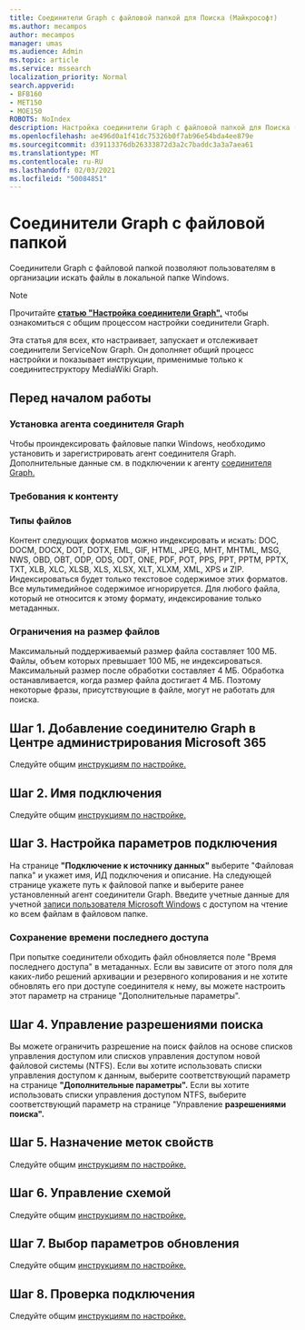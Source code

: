 ```yaml
---
title: Соединители Graph с файловой папкой для Поиска (Майкрософт)
ms.author: mecampos
author: mecampos
manager: umas
ms.audience: Admin
ms.topic: article
ms.service: mssearch
localization_priority: Normal
search.appverid:
- BFB160
- MET150
- MOE150
ROBOTS: NoIndex
description: Настройка соединители Graph с файловой папкой для Поиска (Майкрософт)
ms.openlocfilehash: ae496d0a1f41dc75326b0f7ab96e54bda4ee879e
ms.sourcegitcommit: d39113376db26333872d3a2c7baddc3a3a7aea61
ms.translationtype: MT
ms.contentlocale: ru-RU
ms.lasthandoff: 02/03/2021
ms.locfileid: "50084851"
---
```

<!---Previous ms.author: rusamai --->

# <a name="file-share-graph-connector"></a>Соединители Graph с файловой папкой

Соединители Graph с файловой папкой позволяют пользователям в организации искать файлы в локальной папке Windows.

> [!NOTE]
> Прочитайте [**статью "Настройка соединители Graph",**](configure-connector.md) чтобы ознакомиться с общим процессом настройки соединители Graph.

Эта статья для всех, кто настраивает, запускает и отслеживает соединители ServiceNow Graph. Он дополняет общий процесс настройки и показывает инструкции, применимые только к соединитеструктору MediaWiki Graph.

## <a name="before-you-get-started"></a>Перед началом работы

### <a name="install-the-graph-connector-agent"></a>Установка агента соединителя Graph

Чтобы проиндексировать файловые папки Windows, необходимо установить и зарегистрировать агент соединителя Graph. Дополнительные данные см. в подключении к агенту [соединителя Graph.](on-prem-agent.md)  

### <a name="content-requirements"></a>Требования к контенту

### <a name="file-types"></a>Типы файлов

Контент следующих форматов можно индексировать и искать: DOC, DOCM, DOCX, DOT, DOTX, EML, GIF, HTML, JPEG, MHT, MHTML, MSG, NWS, OBD, OBT, ODP, ODS, ODT, ONE, PDF, POT, PPS, PPT, PPTM, PPTX, TXT, XLB, XLC, XLSB, XLS, XLSX, XLT, XLXM, XML, XPS и ZIP. Индексироваться будет только текстовое содержимое этих форматов. Все мультимедийное содержимое игнорируется. Для любого файла, который не относится к этому формату, индексирование только метаданных.

### <a name="file-size-limits"></a>Ограничения на размер файлов

Максимальный поддерживаемый размер файла составляет 100 МБ. Файлы, объем которых превышает 100 МБ, не индексироваться. Максимальный размер после обработки составляет 4 МБ. Обработка останавливается, когда размер файла достигает 4 МБ. Поэтому некоторые фразы, присутствующие в файле, могут не работать для поиска.

## <a name="step-1-add-a-graph-connector-in-the-microsoft-365-admin-center"></a>Шаг 1. Добавление соединителю Graph в Центре администрирования Microsoft 365

Следуйте общим [инструкциям по настройке.](https://docs.microsoft.com/microsoftsearch/configure-connector)
<!---If the above phrase does not apply, delete it and insert specific details for your data source that are different from general setup instructions.-->

## <a name="step-2-name-the-connection"></a>Шаг 2. Имя подключения

Следуйте общим [инструкциям по настройке.](https://docs.microsoft.com/microsoftsearch/configure-connector)
<!---If the above phrase does not apply, delete it and insert specific details for your data source that are different from general setup instructions.-->

## <a name="step-3-configure-the-connection-settings"></a>Шаг 3. Настройка параметров подключения

На странице  **"Подключение к источнику данных"** выберите "Файловая папка" и укажет имя, ИД подключения и описание. На следующей странице укажете путь к файловой папке и выберите ранее установленный агент соединители Graph. Введите учетные данные для учетной [записи пользователя Microsoft Windows](https://microsoft.com/windows) с доступом на чтение ко всем файлам в файловом папке.

### <a name="preserve-last-access-time"></a>Сохранение времени последнего доступа

При попытке соединители обходить файл обновляется поле "Время последнего доступа" в метаданных. Если вы зависите от этого поля для каких-либо решений архивации и резервного копирования и не хотите  обновлять его при доступе соединителя к нему, вы можете настроить этот параметр на странице "Дополнительные параметры".

## <a name="step-4-manage-search-permissions"></a>Шаг 4. Управление разрешениями поиска

Вы можете ограничить разрешение на поиск файлов на основе списков управления доступом или списков управления доступом новой файловой системы (NTFS). Если вы хотите использовать списки управления доступом к данным, выберите соответствующий параметр на странице **"Дополнительные параметры".** Если вы хотите использовать списки управления доступом NTFS, выберите соответствующий параметр на странице "Управление **разрешениями поиска".**

## <a name="step-5-assign-property-labels"></a>Шаг 5. Назначение меток свойств

Следуйте общим [инструкциям по настройке.](https://docs.microsoft.com/microsoftsearch/configure-connector)
<!---If the above phrase does not apply, delete it and insert specific details for your data source that are different from general setup instructions.-->

## <a name="step-6-manage-schema"></a>Шаг 6. Управление схемой

Следуйте общим [инструкциям по настройке.](https://docs.microsoft.com/microsoftsearch/configure-connector)
<!---If the above phrase does not apply, delete it and insert specific details for your data source that are different from general setup instructions.-->

## <a name="step-7-choose-refresh-settings"></a>Шаг 7. Выбор параметров обновления

Следуйте общим [инструкциям по настройке.](https://docs.microsoft.com/microsoftsearch/configure-connector)
<!---If the above phrase does not apply, delete it and insert specific details for your data source that are different from general setup instructions.-->

## <a name="step-8-review-connection"></a>Шаг 8. Проверка подключения

Следуйте общим [инструкциям по настройке.](https://docs.microsoft.com/microsoftsearch/configure-connector)
<!---If the above phrase does not apply, delete it and insert specific details for your data source that are different from general setup 
instructions.-->

<!---## Troubleshooting-->
<!---Insert troubleshooting recommendations for this data source-->

<!---## Limitations-->
<!---Insert limitations for this data source-->
